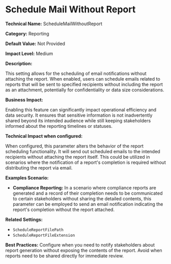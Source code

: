 # Schedule Mail Without Report

**Technical Name:** ScheduleMailWithoutReport

**Category:** Reporting

**Default Value:** Not Provided

**Impact Level:** Medium

**Description:**

This setting allows for the scheduling of email notifications without attaching the report. When enabled, users can schedule emails related to reports that will be sent to specified recipients without including the report as an attachment, potentially for confidentiality or data size considerations.

**Business Impact:**

Enabling this feature can significantly impact operational efficiency and data security. It ensures that sensitive information is not inadvertently shared beyond its intended audience while still keeping stakeholders informed about the reporting timelines or statuses.

**Technical Impact when configured:**

When configured, this parameter alters the behavior of the report scheduling functionality. It will send out scheduled emails to the intended recipients without attaching the report itself. This could be utilized in scenarios where the notification of a report's completion is required without distributing the report via email.

**Examples Scenario:**

- **Compliance Reporting:** In a scenario where compliance reports are generated and a record of their completion needs to be communicated to certain stakeholders without sharing the detailed contents, this parameter can be employed to send an email notification indicating the report's completion without the report attached.

**Related Settings:**

- `ScheduleReportFilePath`
- `ScheduleReportFileExtension`

**Best Practices:** Configure when you need to notify stakeholders about report generation without exposing the contents of the report. Avoid when reports need to be shared directly for immediate review.